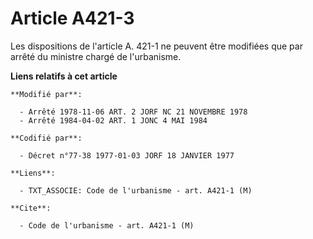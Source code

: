 # Article A421-3

Les dispositions de l'article A. 421-1 ne peuvent être modifiées que par arrêté du ministre chargé de l'urbanisme.

**Liens relatifs à cet article**

	**Modifié par**:

	  - Arrêté 1978-11-06 ART. 2 JORF NC 21 NOVEMBRE 1978
	  - Arrêté 1984-04-02 ART. 1 JONC 4 MAI 1984

	**Codifié par**:

	  - Décret n°77-38 1977-01-03 JORF 18 JANVIER 1977

	**Liens**:

	  - TXT_ASSOCIE: Code de l'urbanisme - art. A421-1 (M)

	**Cite**:

	  - Code de l'urbanisme - art. A421-1 (M)
